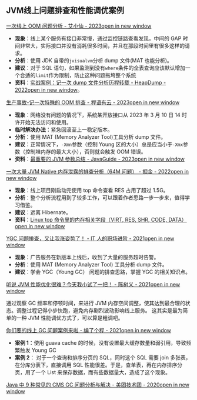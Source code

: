 ## JVM线上问题排查和性能调优案例

[一次线上 OOM 问题分析 - 艾小仙 - 2023open in new window](https://juejin.cn/post/7205141492264976445)

-   **现象**：线上某个服务有接口非常慢，通过监控链路查看发现，中间的 GAP 时间非常大，实际接口并没有消耗很多时间，并且在那段时间里有很多这样的请求。
-   **分析**：使用 JDK 自带的`jvisualvm`分析 dump 文件(MAT 也能分析)。
-   **建议**：对于 SQL 语句，如果监测到没有`where`条件的全表查询应该默认增加一个合适的`limit`作为限制，防止这种问题拖垮整个系统
-   **资料**：[实战案例：记一次 dump 文件分析历程转载 - HeapDump - 2022open in new window](https://heapdump.cn/article/3489050)。

[生产事故-记一次特殊的 OOM 排查 - 程语有云 - 2023open in new window](https://www.cnblogs.com/mylibs/p/production-accident-0002.html)

-   **现象**：网络没有问题的情况下，系统某开放接口从 2023 年 3 月 10 日 14 时许开始无法访问和使用。
-   **临时解决办法**：紧急回滚至上一稳定版本。
-   **分析**：使用 MAT (Memory Analyzer Tool)工具分析 dump 文件。
-   **建议**：正常情况下，`-Xmn`参数（控制 Young 区的大小）总是应当小于`-Xmx`参数（控制堆内存的最大大小），否则就会触发 OOM 错误。
-   **资料**：[最重要的 JVM 参数总结 - JavaGuide - 2023open in new window](https://javaguide.cn/java/jvm/jvm-parameters-intro.html)

[一次大量 JVM Native 内存泄露的排查分析（64M 问题） - 掘金 - 2022open in new window](https://juejin.cn/post/7078624931826794503)

-   **现象**：线上项目刚启动完使用 top 命令查看 RES 占用了超过 1.5G。
-   **分析**：整个分析流程用到了较多工作，可以跟着作者思路一步一步来，值得学习借鉴。
-   **建议**：远离 Hibernate。
-   **资料**：[Linux top 命令里的内存相关字段（VIRT, RES, SHR, CODE, DATA）open in new window](https://liam.page/2020/07/17/memory-stat-in-TOP/)

[YGC 问题排查，又让我涨姿势了！ - IT 人的职场进阶 - 2021open in new window](https://www.heapdump.cn/article/1661497)

-   **现象**：广告服务在新版本上线后，收到了大量的服务超时告警。
-   **分析**：使用 MAT (Memory Analyzer Tool) 工具分析 dump 文件。
-   **建议**：学会 YGC（Young GC） 问题的排查思路，掌握 YGC 的相关知识点。

[听说 JVM 性能优化很难？今天我小试了一把！ - 陈树义 - 2021open in new window](https://shuyi.tech/archives/have-a-try-in-jvm-combat)

通过观察 GC 频率和停顿时间，来进行 JVM 内存空间调整，使其达到最合理的状态。调整过程记得小步快跑，避免内存剧烈波动影响线上服务。 这其实是最为简单的一种 JVM 性能调优方式了，可以算是粗调吧。

[你们要的线上 GC 问题案例来啦 - 编了个程 - 2021open in new window](https://mp.weixin.qq.com/s/df1uxHWUXzhErxW1sZ6OvQ)

-   **案例 1**：使用 guava cache 的时候，没有设置最大缓存数量和弱引用，导致频繁触发 Young GC
-   **案例 2**： 对于一个查询和排序分页的 SQL，同时这个 SQL 需要 join 多张表，在分库分表下，直接调用 SQL 性能很差。于是，查单表，再在内存排序分页，用了一个 List 来保存数据，而有些数据量大，造成了这个现象。

[Java 中 9 种常见的 CMS GC 问题分析与解决 - 美团技术团 - 2020open in new window](https://tech.meituan.com/2020/11/12/java-9-cms-gc.html)